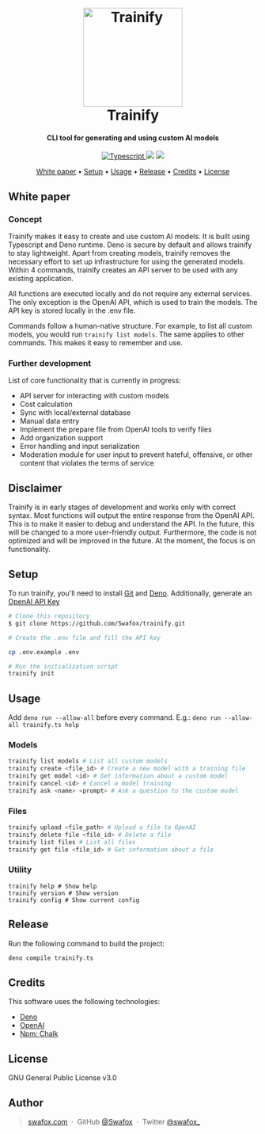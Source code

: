 
<h1 align="center">
  <br>
  <a href="https://i.imgur.com/eXFVqOv.png"><img src="https://i.imgur.com/eXFVqOv.png" alt="Trainify" width="200"></a>
  <br>
  Trainify
  <br>
</h1>

<h4 align="center">CLI tool for generating and using custom AI models</h4>
<p align="center">
  <a href="https://badgen.net/badge/icon/typescript?icon=typescript&label">
    <img src="https://badgen.net/badge/icon/typescript?icon=typescript&label"
         alt="Typescript">
  </a>
  <a href="https://badgen.net/badge/icon/terminal?icon=terminal&label"><img src="https://badgen.net/badge/icon/terminal?icon=terminal&label"></a>
  <a><img src="https://img.shields.io/badge/version-v0.1.0%20alpha-red"></a>
</p>

<p align="center">
  <a href="#white-paper">White paper</a> •
  <a href="#setup">Setup</a> •
  <a href="#usage">Usage</a> •
  <a href="#release">Release</a> •
  <a href="#credits">Credits</a> •
  <a href="#license">License</a>
</p>

## White paper

### Concept

Trainify makes it easy to create and use custom AI models. It is built using Typescript and Deno runtime. Deno is secure by default and allows trainify to stay lightweight. Apart from creating models, trainify removes the necessary effort to set up infrastructure for using the generated models. Within 4 commands, trainify creates an API server to be used with any existing application.

All functions are executed locally and do not require any external services. The only exception is the OpenAI API, which is used to train the models. The API key is stored locally in the .env file.

Commands follow a human-native structure. For example, to list all custom models, you would run `trainify list models`. The same applies to other commands. This makes it easy to remember and use.

### Further development

List of core functionality that is currently in progress:

- API server for interacting with custom models
- Cost calculation
- Sync with local/external database
- Manual data entry
- Implement the prepare file from OpenAI tools to verify files
- Add organization support
- Error handling and input serialization
- Moderation module for user input to prevent hateful, offensive, or other content that violates the terms of service

## Disclaimer

Trainify is in early stages of development and works only with correct syntax. Most functions will output the entire response from the OpenAI API. This is to make it easier to debug and understand the API. In the future, this will be changed to a more user-friendly output. Furthermore, the code is not optimized and will be improved in the future. At the moment, the focus is on functionality.

## Setup

To run trainify, you'll need to install [Git](https://git-scm.com) and [Deno](https://deno.land/manual@v1.29.2/getting_started/installation). Additionally, generate an [OpenAI API Key](https://beta.openai.com/docs/quickstart/add-your-api-key)

```bash
# Clone this repository
$ git clone https://github.com/Swafox/trainify.git

# Create the .env file and fill the API key

cp .env.example .env

# Run the initialization script
trainify init
```

## Usage

Add `deno run --allow-all` before every command. E.g.: `deno run --allow-all trainify.ts help`

### Models

```bash
trainify list models # List all custom models
trainify create <file_id> # Create a new model with a training file
trainify get model <id> # Get information about a custom model
trainify cancel <id> # Cancel a model training
trainify ask <name> <prompt> # Ask a question to the custom model
```

### Files

```bash
trainify upload <file_path> # Upload a file to OpenAI
trainify delete file <file_id> # Delete a file
trainify list files # List all files
trainify get file <file_id> # Get information about a file
```

### Utility
```
trainify help # Show help
trainify version # Show version
trainify config # Show current config
```

## Release

Run the following command to build the project:

```bash
deno compile trainify.ts
```

## Credits

This software uses the following technologies:

- [Deno](https://deno.land/)
- [OpenAI](https://openai.com/)
- [Npm: Chalk](https://www.npmjs.com/package/chalk)

## License

GNU General Public License v3.0

## Author

> [swafox.com](https://www.swafox.com) &nbsp;&middot;&nbsp;
> GitHub [@Swafox](https://github.com/Swafox) &nbsp;&middot;&nbsp;
> Twitter [@swafox_](https://twitter.com/swafox_)
